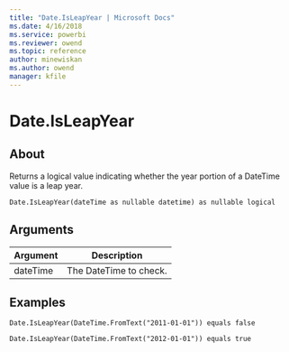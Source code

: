 ```yaml
---
title: "Date.IsLeapYear | Microsoft Docs"
ms.date: 4/16/2018
ms.service: powerbi
ms.reviewer: owend
ms.topic: reference
author: minewiskan
ms.author: owend
manager: kfile
---
```

# Date.IsLeapYear

  
## About  
Returns a logical value indicating whether the year portion of a DateTime value is a leap year.  
  
```  
Date.IsLeapYear(dateTime as nullable datetime) as nullable logical  
```  
  
## Arguments  
  
|Argument|Description|  
|------------|---------------|  
|dateTime|The DateTime to check.|  
  
## Examples  
`Date.IsLeapYear(DateTime.FromText("2011-01-01")) equals false`  
  
```  
Date.IsLeapYear(DateTime.FromText("2012-01-01")) equals true  
```  
